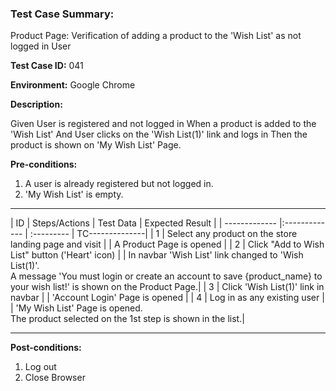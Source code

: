 
### Test Case Summary:

Product Page: Verification of adding a product to the 'Wish List' as not logged in User

**Test Case ID:** 041

**Environment:** Google Chrome

**Description:**

Given User is registered and not logged in
When a product is added to the 'Wish List'
And User clicks on the 'Wish List(1)' link and logs in
Then the product is shown on 'My Wish List' Page.

**Pre-conditions:**
1. A user is already registered but not logged in. 
2. 'My Wish List' is empty.

---

|      ID       | Steps/Actions |  Test Data  | Expected Result |
| ------------- |:------------- | :---------  | TC--------------|
|       1       | Select any product on the store landing page and visit |             | A Product Page is opened |
|       2       | Click "Add to Wish List" button ('Heart' icon) |             | In navbar 'Wish List' link changed to 'Wish List(1)'.<br> A message 'You must login or create an account to save {product_name} to your wish list!' is shown on the Product Page.|
|       3       | Click 'Wish List(1)' link in navbar |             | 'Account Login' Page is opened |
|       4       | Log in as any existing user |             | 'My Wish List' Page is opened.<br> The product selected on the 1st step is shown in the list.|


---

**Post-conditions:**
1. Log out
2. Close Browser
